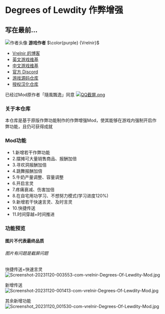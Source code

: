 # Degrees of Lewdity 作弊增强

## 写在最前...
![作者头像](https://i.postimg.cc/9fX0Wjg4/avatar-png-200-200.png)
<b>游戏作者</b> $\color{purple} {Vrelnir}$
  - [Vrelnir 的博客](https://vrelnir.blogspot.com)
  - [英文游戏维基](https://degreesoflewdity.miraheze.org/wiki)
  - [中文游戏维基](https://degreesoflewditycn.miraheze.org/wiki)
  - [官方 Discord](https://discord.gg/VznUtEhDOL)
  - [游戏源码仓库](https://gitgud.io/Vrelnir/degrees-of-lewdity/-/tree/master)
- [授权汉化仓库](https://github.com/Eltirosto/Degrees-of-Lewdity-Chinese-Localization)

已经过Mod原作者「隨風飄逸」同意
[![QQ截屏.png](https://picst.sunbangyan.cn/2023/11/19/b689b0aba663b9a75ec8382adb2056e6.webp)](https://i.postimg.cc/6QyvQydF/Image-1700406505100-edit-125728719731855.png)

### 关于本仓库

本仓库是基于原版作弊功能制作的作弊增强Mod，使其能够在游戏内强制开启作弊功能，且仍可获得成就

### Mod功能
- 1.新增若干作弊功能
- 2.摆摊可大量销售商品、报酬加倍
- 3.寻欢洞报酬加倍
- 4.跳舞报酬加倍
- 5.牛奶产量调整、容量调整
- 6.开启言灵
- 7.疼痛衰减、伤害加倍
- 8.在自宅用功学习、不想努力模式(学习进度120%)
- 9.新增若干快速言灵、及时言灵
- 10.快捷传送
- 11.时间穿越+时间推进

### 功能预览
#### 图片不代表最终品质
###### 图片有问题是截屏问题

快捷传送+快速言灵
![Screenshot-20231120-003553-com-vrelnir-Degrees-Of-Lewdity-Mod.jpg](https://i.postimg.cc/htQY3H8X/Screenshot-20231120-003553-com-vrelnir-Degrees-Of-Lewdity-Mod.jpg)

新增传送
![Screenshot-20231120-001413-com-vrelnir-Degrees-Of-Lewdity-Mod.jpg](https://i.postimg.cc/7Yr9V6bv/Screenshot-20231120-001413-com-vrelnir-Degrees-Of-Lewdity-Mod.jpg)

其余新增功能
![Screenshot_20231120_001530-com-vrelnir-Degrees-Of-Lewdity-Mod.jpg](https://upload.cc/i1/2023/11/20/R8FLhf.jpg)
